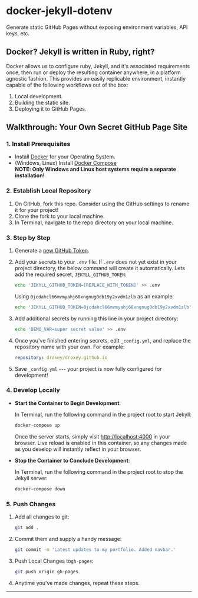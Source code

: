 # docker-jekyll-dotenv

Generate static GitHub Pages without exposing environment variables, API keys, etc.

## Docker? Jekyll is written in Ruby, right?

Docker allows us to configure ruby, Jekyll, and it's associated requirements once, then run or deploy the resulting container anywhere, in a platform agnostic fashion.
This provides an easily replicable environment, instantly capable of the following workflows out of the box:

1. Local development.
1. Building the static site.
1. Deploying it to GitHub Pages.

## Walkthrough: Your Own Secret GitHub Page Site

### 1. Install Prerequisites

* Install [Docker](https://docs.docker.com/engine/installation/) for your Operating System.
* (Windows, Linux) Install [Docker Compose](https://docs.docker.com/compose/install/)\
   **NOTE: Only Windows and Linux host systems require a separate installation!**

### 2. Establish Local Repository

1. On GitHub, fork this repo. Consider using the GitHub settings to rename it for your project!
1. Clone the fork to your local machine.
1. In Terminal, navigate to the repo directory on your local machine.

### 3. Step by Step

1. Generate a [new GitHub Token](https://github.com/settings/tokens/new).

1. Add your secrets to your `.env` file. If `.env` does not yet exist in your project directory, the below command will create it automatically. Lets add the required secret, `JEKYLL_GITHUB_TOKEN`:

   ```bash
   echo 'JEKYLL_GITHUB_TOKEN=[REPLACE_WITH_TOKEN]' >> .env
   ```

   Using `0jcdahcl66mvmyahj68xngnug0db19y2xvdm1zlb` as an example:

   ```bash
   echo 'JEKYLL_GITHUB_TOKEN=0jcdahcl66mvmyahj68xngnug0db19y2xvdm1zlb' >> .env
   ```

1. Add additional secrets by running this line in your project directory:

   ```bash
   echo 'DEMO_VAR=super secret value' >> .env
   ```

1. Once you've finished entering secrets, edit `_config.yml`, and replace the repository name with your own. For example:

   ```yaml
   repository: droxey/droxey.github.io
   ```

1. Save `_config.yml` --- your project is now fully configured for development!

### 4. Develop Locally

* **Start the Container to Begin Development**:

  In Terminal, run the following command in the project root to start Jekyll:

  ```bash
  docker-compose up
  ```

  Once the server starts, simply visit <http://localhost:4000> in your browser. Live reload is enabled in this container, so any changes made as you develop will instantly reflect in your browser.

* **Stop the Container to Conclude Development**:

  In Terminal, run the following command in the project root to stop the Jekyll server:

  ```bash
  docker-compose down
  ```

### 5. Push Changes

1. Add all changes to git:

   ```bash
   git add .
   ```

1. Commit them and supply a handy message:

   ```bash
   git commit -m 'Latest updates to my portfolio. Added navbar.'
   ```

1. Push Local Changes to`gh-pages`:

   ```bash
   git push origin gh-pages
   ```

1. Anytime you've made changes, repeat these steps.

---
